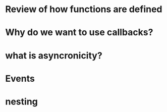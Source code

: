 # Review of how functions are defined

# Why do we want to use callbacks?

# what is asyncronicity?

# Events

# nesting